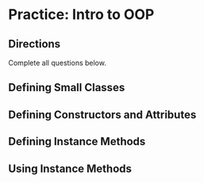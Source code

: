# Practice: Intro to OOP

## Directions

Complete all questions below.

## Defining Small Classes

<!-- Two questions -->

## Defining Constructors and Attributes

<!-- Two questions: one constructor takes one param, another constructor takes three params -->

## Defining Instance Methods

<!-- Two questions -->

## Using Instance Methods

<!-- Two questions about having two instance methods, and one instance method calls another -->

<!-- Two questions about a function outside of a class calling an instance method off an instance -->
